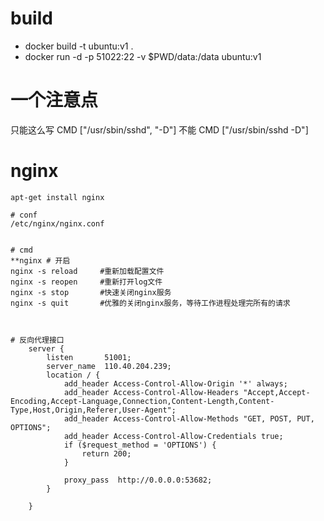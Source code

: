 # build
- docker build -t ubuntu:v1 .
- docker run -d -p 51022:22 -v $PWD/data:/data ubuntu:v1


# 一个注意点

只能这么写
CMD ["/usr/sbin/sshd", "-D"]
不能
CMD ["/usr/sbin/sshd -D"]

# nginx
```
apt-get install nginx

# conf
/etc/nginx/nginx.conf


# cmd
**nginx # 开启
nginx -s reload     #重新加载配置文件
nginx -s reopen     #重新打开log文件
nginx -s stop       #快速关闭nginx服务
nginx -s quit       #优雅的关闭nginx服务，等待工作进程处理完所有的请求



# 反向代理接口
    server {
        listen       51001;
        server_name  110.40.204.239;
        location / {
            add_header Access-Control-Allow-Origin '*' always;
            add_header Access-Control-Allow-Headers "Accept,Accept-Encoding,Accept-Language,Connection,Content-Length,Content-Type,Host,Origin,Referer,User-Agent";
            add_header Access-Control-Allow-Methods "GET, POST, PUT, OPTIONS";
            add_header Access-Control-Allow-Credentials true;
            if ($request_method = 'OPTIONS') {
                return 200;
            }
            
            proxy_pass  http://0.0.0.0:53682;
        }

    }
```


